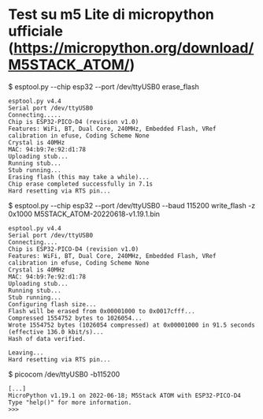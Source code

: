 
# Test su m5 Lite di micropython ufficiale (https://micropython.org/download/M5STACK_ATOM/)

$ esptool.py --chip esp32 --port /dev/ttyUSB0 erase_flash
```
esptool.py v4.4
Serial port /dev/ttyUSB0
Connecting.....
Chip is ESP32-PICO-D4 (revision v1.0)
Features: WiFi, BT, Dual Core, 240MHz, Embedded Flash, VRef calibration in efuse, Coding Scheme None
Crystal is 40MHz
MAC: 94:b9:7e:92:d1:78
Uploading stub...
Running stub...
Stub running...
Erasing flash (this may take a while)...
Chip erase completed successfully in 7.1s
Hard resetting via RTS pin...
```



$ esptool.py --chip esp32 --port /dev/ttyUSB0 --baud 115200 write_flash -z 0x1000 M5STACK_ATOM-20220618-v1.19.1.bin
```
esptool.py v4.4
Serial port /dev/ttyUSB0
Connecting....
Chip is ESP32-PICO-D4 (revision v1.0)
Features: WiFi, BT, Dual Core, 240MHz, Embedded Flash, VRef calibration in efuse, Coding Scheme None
Crystal is 40MHz
MAC: 94:b9:7e:92:d1:78
Uploading stub...
Running stub...
Stub running...
Configuring flash size...
Flash will be erased from 0x00001000 to 0x0017cfff...
Compressed 1554752 bytes to 1026054...
Wrote 1554752 bytes (1026054 compressed) at 0x00001000 in 91.5 seconds (effective 136.0 kbit/s)...
Hash of data verified.

Leaving...
Hard resetting via RTS pin...
```


$ picocom  /dev/ttyUSB0 -b115200
```
[...]
MicroPython v1.19.1 on 2022-06-18; M5Stack ATOM with ESP32-PICO-D4
Type "help()" for more information.
>>> 
```

